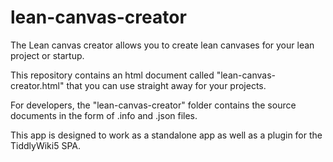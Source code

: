 # lean-canvas-creator
The Lean canvas creator allows you to create lean canvases for your lean project or startup.

This repository contains an html document called "lean-canvas-creator.html" that you can use straight away for your projects.

For developers, the "lean-canvas-creator" folder contains the source documents in the form of .info and .json files.

This app is designed to work as a standalone app as well as a plugin for the TiddlyWiki5 SPA.
